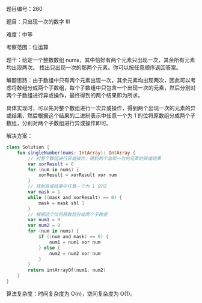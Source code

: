 题目编号：260

题目：只出现一次的数字 III

难度：中等

考察范围：位运算

题干：给定一个整数数组 nums，其中恰好有两个元素只出现一次，其余所有元素均出现两次。 找出只出现一次的那两个元素。你可以按任意顺序返回答案。

解题思路：由于数组中只有两个元素出现一次，其余元素均出现两次，因此可以考虑将数组分成两个子数组，每个子数组中只包含一个出现一次的元素，然后分别对两个子数组进行异或操作，最终得到的两个结果即为所求。

具体实现时，可以先对整个数组进行一次异或操作，得到两个出现一次的元素的异或结果，然后根据这个结果的二进制表示中任意一个为 1 的位将原数组分成两个子数组，分别对两个子数组进行异或操作即可。

解决方案：

```kotlin
class Solution {
    fun singleNumber(nums: IntArray): IntArray {
        // 对整个数组进行异或操作，得到两个出现一次的元素的异或结果
        var xorResult = 0
        for (num in nums) {
            xorResult = xorResult xor num
        }
        // 找到异或结果中任意一个为 1 的位
        var mask = 1
        while ((mask and xorResult) == 0) {
            mask = mask shl 1
        }
        // 根据这个位将原数组分成两个子数组
        var num1 = 0
        var num2 = 0
        for (num in nums) {
            if ((num and mask) == 0) {
                num1 = num1 xor num
            } else {
                num2 = num2 xor num
            }
        }
        return intArrayOf(num1, num2)
    }
}
```

算法复杂度：时间复杂度为 O(n)，空间复杂度为 O(1)。